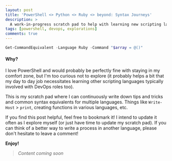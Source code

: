 ```yaml
---
layout: post
title: 'PowerShell <> Python <> Ruby <> beyond: Syntax Journeys'
description: >
  A work-in-progress scratch pad to help with learning new scripting languages
tags: [powershell, devops, explorations]
comments: true
---
```


```powershell
Get-CommandEquivalent -Language Ruby -Command "$array = @()"
```

#### Why?

I love PowerShell and would probably be perfectly fine with staying in my comfort zone, but I'm too curious not to explore (it probably helps a bit that my day to day job necessitates learning other scripting languages typically involved with DevOps roles too).

This is my scratch pad where I can continuously write down tips and tricks and common syntax equivalents for multiple languages. Things like `Write-Host` > `print`, creating functions in various languages, etc.

If you find this post helpful, feel free to bookmark it! I intend to update it often as I explore myself (or just have time to update my scratch pad). If you can think of a better way to write a process in another language, please don't hesitate to leave a comment!

**Enjoy!**

> _Content coming soon_